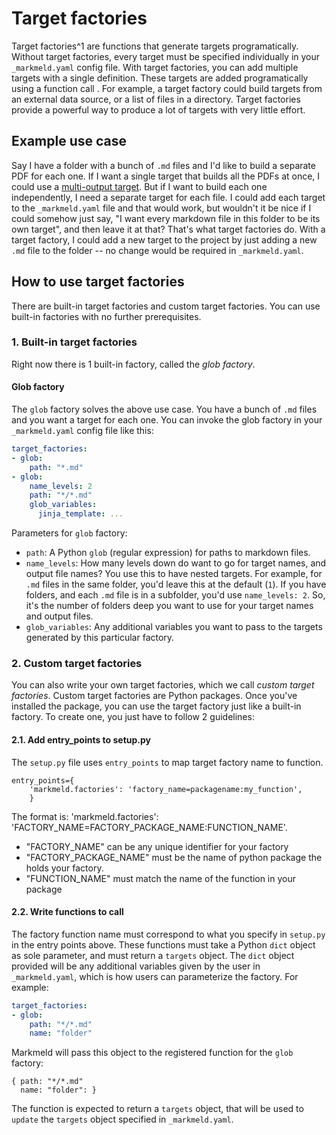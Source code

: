 # Target factories

Target factories^1 are functions that generate targets programatically. Without target factories, every target must be specified individually in your `_markmeld.yaml` config file. With target factories, you can add multiple targets with a single definition. These targets are added programatically using a function call . For example, a target factory could build targets from an external data source, or a list of files in a directory. Target factories provide a powerful way to produce a lot of targets with very little effort. 

## Example use case

Say I have a folder with a bunch of `.md` files and I'd like to build a separate PDF for each one. If I want a single target that builds all the PDFs at once, I could use a [multi-output target](/multi_output_targets). But if I want to build each one independently, I need a separate target for each file. I could add each target to the `_markmeld.yaml` file and that would work, but wouldn't it be nice if I could somehow just say, "I want every markdown file in this folder to be its own target", and then leave it at that? That's what target factories do. With a target factory, I could add a new target to the project by just adding a new `.md` file to the folder -- no change would be required in `_markmeld.yaml`.

## How to use target factories

There are built-in target factories and custom target factories. You can use built-in factories with no further prerequisites.

### 1. Built-in target factories

Right now there is 1 built-in factory, called the *glob factory*. 

#### Glob factory 

The `glob` factory solves the above use case. You have a bunch of `.md` files and you want a target for each one. You can invoke the glob factory in your `_markmeld.yaml` config file like this:

```yaml
target_factories:
- glob:
    path: "*.md"
- glob:
    name_levels: 2
    path: "*/*.md"
    glob_variables:
      jinja_template: ...    
```

Parameters for `glob` factory:

- `path`: A Python `glob` (regular expression) for paths to markdown files.
- `name_levels`: How many levels down do want to go for target names, and output file names? You use this to have nested targets. For example, for `.md` files in the same folder, you'd leave this at the default (`1`). If you have folders, and each `.md` file is in a subfolder, you'd use `name_levels: 2`. So, it's the number of folders deep you want to use for your target names and output files.
- `glob_variables`: Any additional variables you want to pass to the targets generated by this particular factory.

### 2. Custom target factories

You can also write your own target factories, which we call *custom target factories*. Custom target factories are Python packages. Once you've installed the package, you can use the target factory just like a built-in factory. To create one, you just have to follow 2 guidelines:

#### 2.1. Add entry_points to setup.py

The `setup.py` file uses `entry_points` to map target factory name to function.

    entry_points={
        'markmeld.factories': 'factory_name=packagename:my_function',
        }

The format is: 'markmeld.factories': 'FACTORY_NAME=FACTORY_PACKAGE_NAME:FUNCTION_NAME'.

- "FACTORY_NAME" can be any unique identifier for your factory
- "FACTORY_PACKAGE_NAME" must be the name of python package the holds your factory.
- "FUNCTION_NAME" must match the name of the function in your package


#### 2.2. Write functions to call

The factory function name must correspond to what you specify in `setup.py` in the entry points above. These functions must take a Python `dict` object as sole parameter, and must return a `targets` object. The `dict` object provided will be any additional variables given by the user in `_markmeld.yaml`, which is how users can parameterize the factory. For example:

```yaml
target_factories:
- glob:
    path: "*/*.md"
    name: "folder"
```

Markmeld will pass this object to the registered function for the `glob` factory:

```
{ path: "*/*.md"
  name: "folder": }
```

The function is expected to return a `targets` object, that will be used to `update` the `targets` object specified in `_markmeld.yaml`.


[^1]: Name borrowed from the excellent [targets R package](https://books.ropensci.org/targets/).
